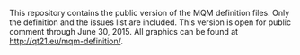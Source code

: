 This repository contains the public version of the MQM definition files.
Only the definition and the issues list are included.
This version is open for public comment through June 30, 2015.
All graphics can be found at http://qt21.eu/mqm-definition/.